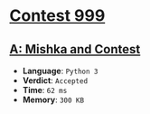 # [Contest 999](https://codeforces.com/contest/999/)

## [A: Mishka and Contest](https://codeforces.com/contest/999/problem/A)

* **Language**: `Python 3`
* **Verdict**: `Accepted`
* **Time**: `62 ms`
* **Memory**: `300 KB`
